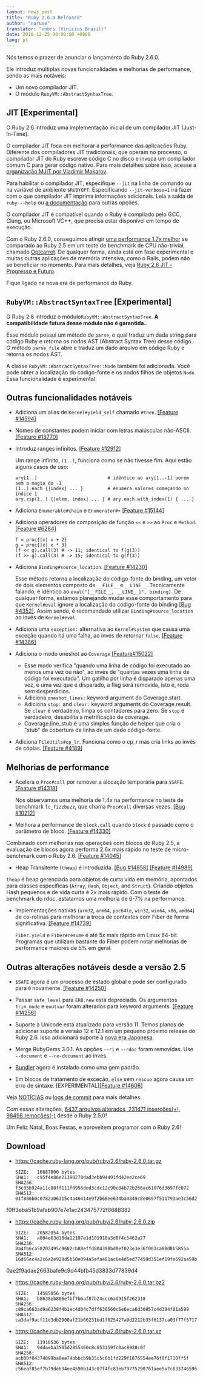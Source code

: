 ```yaml
---
layout: news_post
title: "Ruby 2.6.0 Released"
author: "naruse"
translator: "vnbrs (Vinicius Brasil)"
date: 2018-12-25 00:00:00 +0000
lang: pt
---
```


Nós temos o prazer de anunciar o lançamento do Ruby 2.6.0.

Ele introduz múltiplas novas funcionalidades e melhorias de performance, sendo as mais notáveis:

 * Um novo compilador JIT.
 * O módulo `RubyVM::AbstractSyntaxTree`.

## JIT [Experimental]

O Ruby 2.6 introduz uma implementação inicial de um compilador JIT (Just-In-Time).

O compilador JIT foca em melhorar a performance das aplicações Ruby. Diferente dos compiladores JIT tradicionais, que operam no processo, o compilador JIT do Ruby escreve código C no disco e invoca um compilador comum C para gerar código nativo. Para mais detalhes sobre isso, acesse a [organização MJIT por Vladimir Makarov](https://bugs.ruby-lang.org/projects/ruby/wiki/MJIT#MJIT-organization).

Para habilitar o compilador JIT, especifique `--jit` na linha de comando ou na variável de ambiente `$RUBYOPT`. Especificando `--jit-verbose=1` irá fazer com o que compilador JIT imprima informações adicionais. Leia a saída de `ruby --help` ou [a documentação](https://bugs.ruby-lang.org/projects/ruby/wiki/MJIT#Basic-usage) para outras opções.

O compilador JIT é compatível quando o Ruby é compilado pelo GCC, Clang, ou Microsoft VC++, que precisa estar disponível em tempo de execução.

Com o Ruby 2.6.0, conseguimos atingir [uma performance 1.7x melhor](https://gist.github.com/k0kubun/d7f54d96f8e501bbbc78b927640f4208) se comparado ao Ruby 2.5 em um teste de benchmark de CPU não-trivial, chamado [Optcarrot](https://github.com/mame/optcarrot). De qualquer forma, ainda está em fase experimental e muitas outras aplicações de memória intensiva, como o Rails, podem não se beneficiar no momento. Para mais detalhes, veja [Ruby 2.6 JIT - Progresso e Futuro](https://medium.com/@k0kubun/ruby-2-6-jit-progress-and-future-84e0a830ecbf).

Fique ligado na nova era de performance do Ruby.

## `RubyVM::AbstractSyntaxTree` [Experimental]

O Ruby 2.6 introduz o módulo`RubyVM::AbstractSyntaxTree`. **A compatibilidade futura desse módulo não é garantida.**.

Esse módulo possui um método de `parse`, o qual traduz um dada string para código Ruby e retorna os nodos AST (Abstract Syntax Tree) desse código. O método `parse_file` abre e traduz um dado arquivo em código Ruby e retorna os nodos AST.

A classe `RubyVM::AbstractSyntaxTree::Node` também foi adicionada. Você pode obter a localização do código-fonte e os nodos filhos de objetos `Node`. Essa funcionalidade é experimental.

## Outras funcionalidades notáveis

* Adiciona um alias de `Kernel#yield_self` chamado `#then`. [[Feature #14594]](https://bugs.ruby-lang.org/issues/14594)

* Nomes de constantes podem iniciar com letras maiúsculas não-ASCII. [[Feature #13770]](https://bugs.ruby-lang.org/issues/13770)

* Introduz ranges infinitos. [[Feature #12912]](https://bugs.ruby-lang.org/issues/12912)

  Um range infinito, `(1..)`, funciona como se não tivesse fim. Aqui estão alguns casos de uso:

      ary[1..]                          # idêntico ao ary[1..-1] porém sem a magia do -1
      (1..).each {|index| ... }         # enumera valores começando no índice 1
      ary.zip(1..) {|elem, index| ... } # ary.each.with_index(1) { ... }

* Adiciona `Enumerable#chain` e `Enumerator#+` [[Feature #15144]](https://bugs.ruby-lang.org/issues/15144)

* Adiciona operadores de composição de função `<<` e `>>` ao `Proc` e `Method`. [[Feature #6284]](https://bugs.ruby-lang.org/issues/6284)

      f = proc{|x| x + 2}
      g = proc{|x| x * 3}
      (f << g).call(3) # -> 11; identical to f(g(3))
      (f >> g).call(3) # -> 15; identical to g(f(3))

* Adiciona `Binding#source_location`.  [[Feature #14230]](https://bugs.ruby-lang.org/issues/14230)

  Esse método retorna a localização do código-fonte do binding, um vetor de dois elementos composto de `__FILE__` e `__LINE__`.  Tecnicamente falando, é idêntico ao `eval("[__FILE__, __LINE__]", binding)`. De qualquer forma, estamos planejando mudar esse comportamento para que `Kernel#eval` ignore a localização do código-fonte do binding [[Bug #4352]](https://bugs.ruby-lang.org/issues/4352). Assim sendo, é recomendado utilizar `Binding#source_location` ao invés de `Kernel#eval`.

* Adiciona uma `exception:` alternativa ao `Kernel#system` que causa uma exceção quando há uma falha, ao invés de retornar `false`. [[Feature #14386]](https://bugs.ruby-lang.org/issues/14386)

* Adiciona o modo oneshot ao `Coverage` [[Feature#15022]](https://bugs.ruby-lang.org/issues/15022)

  * Esse modo verifica "quando uma linha de código foi executado ao menos uma vez ou não", ao invés de "quantas vezes uma linha de código foi executada". Um gatilho por linha é disparado apenas uma vez, e uma vez que é disparado, a flag será removida, isto é, roda sem desperdícios.
  * Adiciona `oneshot_lines:` keyword argument do Coverage.start.
  * Adiciona `stop:` and `clear:` keyword arguments do Coverage.result. Se `clear` é verdadeiro, limpa os contadores para zero.  Se `stop` é verdadeiro, desabilita a metrificação de coverage.
  * Coverage.line_stub é uma simples função de helper que cria o "stub" da cobertura da linha de um dado código-fonte.

* Adiciona `FileUtils#cp_lr`.  Funciona como o cp_r mas cria links ao invés de cópias.  [[Feature #4189]](https://bugs.ruby-lang.org/issues/4189)

## Melhorias de performance

* Acelera o `Proc#call` por remover a alocação temporária para `$SAFE`.
  [[Feature #14318]](https://bugs.ruby-lang.org/issues/14318)

  Nós observamos uma melhoria de 1.4x na performance no teste de benchmark `lc_fizzbuzz`, que chama `Proc#call` diversas vezes. [[Bug #10212]](https://bugs.ruby-lang.org/issues/10212)

*  Melhora a performance de `block.call` quando `block` é passado como o parâmetro de bloco. [[Feature #14330]](https://bugs.ruby-lang.org/issues/14330)

  Combinado com melhorias nas operações com blocos do Ruby 2.5, a evaluação de blocos agora performa 2.6x mais rápido no teste de micro-benchmark com o Ruby 2.6. [[Feature #14045]](https://bugs.ruby-lang.org/issues/14045)

*  Heap Transitente (`theap`) é introduzida. [[Bug #14858]](https://bugs.ruby-lang.org/issues/14858) [[Feature #14989]](https://bugs.ruby-lang.org/issues/14989)

  `theap` é heap gerenciada para objetos de curta vida em memória, apontados para classes específicas (`Array`, `Hash`, `Object`, and `Struct`). Criando objetos Hash pequenos e de vida curta é 2x mais rápido. Com o teste de benchmark do rdoc, estatamos uma melhoria de 6-7% na performance.

* Implementações nativas (`arm32`, `arm64`, `ppc64le`, `win32`, `win64`, `x86`, `amd64`) de co-rotinas para melhorar a troca de contextos com Fiber de forma significativa. [[Feature #14739]](https://bugs.ruby-lang.org/issues/14739)

  `Fiber.yield` e `Fiber#resume` é até 5x mais rápido em Linux 64-bit. Programas que utilizam bastante do Fiber podem notar melhorias de performance maiores de 5% em geral.

## Outras alterações notáveis desde a versão 2.5

* `$SAFE` agora é um processo de estado global e pode ser configurado para `0` novamente.  [[Feature #14250]](https://bugs.ruby-lang.org/issues/14250)

* Passar `safe_level` para `ERB.new` está depreciado. Os argumentos `trim_mode` e `eoutvar` foram alterados para keyword arguments. [[Feature #14256]](https://bugs.ruby-lang.org/issues/14256)

* Suporte à Unicode está atualizado para versão 11. Temos planos de adicionar suporte à versão 12 e 12.1 em um pequeno próximo release do Ruby 2.6. Isso adicionará suporte à [nova era Japonesa](http://blog.unicode.org/2018/09/new-japanese-era.html).

* Merge RubyGems 3.0.1. As opções `--ri` e `--rdoc` foram removidas. Use `--document` e `--no-document` ao invés.

* [Bundler](https://github.com/bundler/bundler) agora é instalado como uma gem padrão.

* Em blocos de tratamento de exceção, `else` sem `rescue` agora causa um erro de sintaxe. [EXPERIMENTAL][[Feature #14606]](https://bugs.ruby-lang.org/issues/14606)

Veja [NOTÍCIAS](https://github.com/ruby/ruby/blob/v2_6_0/NEWS) ou [logs de commit](https://github.com/ruby/ruby/compare/v2_5_0...v2_6_0) para mais detalhes.

Com essas alterações, [6437 arquivos alterados, 231471 inserções(+), 98498 remoções(-)](https://github.com/ruby/ruby/compare/v2_5_0...v2_6_0) desde o Ruby 2.5.0!

Um Feliz Natal, Boas Festas, e aproveitem programar com o Ruby 2.6!

## Download

* <https://cache.ruby-lang.org/pub/ruby/2.6/ruby-2.6.0.tar.gz>

      SIZE:   16687800 bytes
      SHA1:   c95f4e86e21390270dad3ebb94491fd42ee2ce69
      SHA256: f3c35b924a11c88ff111f0956ded3cdc12c90c04b72b266ac61076d3697fc072
      SHA512: 01f886b0c0782a06315c4a46414e9f2b66ee634ba4349c8e0697f511793ae3c56d2ad3cad6563f2b0fdced
f0ff3eba51b9afab907e7e1ac243475772f8688382
* <https://cache.ruby-lang.org/pub/ruby/2.6/ruby-2.6.0.zip>

      SIZE:   20582054 bytes
      SHA1:   a804e63d18da12107e1d101918a3d8f4c5462a27
      SHA256: 8a4fb6ca58202495c9682cb88effd804398bd0ef023e3e36f001ca88d8b5855a
      SHA512: 16d66ec4a2c6a2e928d5b50e094a5efa481ac6e4d5ed77459d351ef19fe692aa59b68307e3e25229eec5f3
0ae2f9adae2663bafe9c9d44bfb45d3833d77839d4
* <https://cache.ruby-lang.org/pub/ruby/2.6/ruby-2.6.0.tar.bz2>

      SIZE:   14585856 bytes
      SHA1:   b8638eb806efbf7b6af87b24ccc6ad915f262318
      SHA256: c89ca663ad9a6238f4b1ec4d04c7dff630560c6e6eca6d30857c4d394f01a599
      SHA512: ca3daf9acf11d3db2900af21b66231bd1f025427a9d2212b35f6137ca03f77f57171ddfdb99022c8c8bcd730ff92a7a4af54e8a2a770a67d8e16c5807aa391f1
* <https://cache.ruby-lang.org/pub/ruby/2.6/ruby-2.6.0.tar.xz>

      SIZE:   11918536 bytes
      SHA1:   9ddaeba3505d2855460c8c653159fc0ac8928c0f
      SHA256: acb00f04374899ba8ee74bbbcb9b35c5c6b1fd229f1876554ee76f0f1710ff5f
      SHA512: c56eaf85ef7b79deb34ee4590b143c07f4fc83eb79775290761aee5a7c63374659613538a41f25706ed6e19e49d5c67a1014c24d17f29948294c7abd0b0fcea8
